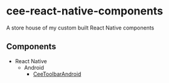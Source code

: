 # cee-react-native-components
A store house of my custom built React Native components

## Components
* React Native
  * Android
    * [CeeToolbarAndroid](components/react-native/android/CeeToolbarAndroid.js)
